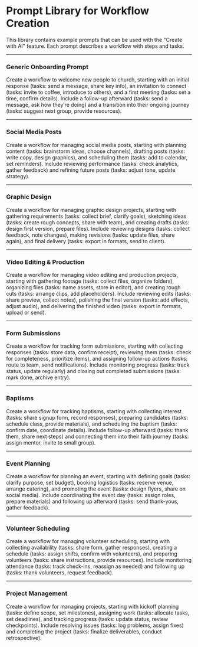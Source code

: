 # Prompt Library for Workflow Creation

This library contains example prompts that can be used with the "Create with AI" feature. Each prompt describes a workflow with steps and tasks.

---

### Generic Onboarding Prompt
Create a workflow to welcome new people to church, starting with an initial response (tasks: send a message, share key info), an invitation to connect (tasks: invite to coffee, introduce to others), and a first meeting (tasks: set a time, confirm details). Include a follow-up afterward (tasks: send a message, ask how they’re doing) and a transition into their ongoing journey (tasks: suggest next group, provide resources).

---

### Social Media Posts
Create a workflow for managing social media posts, starting with planning content (tasks: brainstorm ideas, choose channels), drafting posts (tasks: write copy, design graphics), and scheduling them (tasks: add to calendar, set reminders). Include reviewing performance (tasks: check analytics, gather feedback) and refining future posts (tasks: adjust tone, update strategy).

---

### Graphic Design
Create a workflow for managing graphic design projects, starting with gathering requirements (tasks: collect brief, clarify goals), sketching ideas (tasks: create rough concepts, share with team), and creating drafts (tasks: design first version, prepare files). Include reviewing designs (tasks: collect feedback, note changes), making revisions (tasks: update files, share again), and final delivery (tasks: export in formats, send to client).

---

### Video Editing & Production
Create a workflow for managing video editing and production projects, starting with gathering footage (tasks: collect files, organize folders), organizing files (tasks: name assets, store in editor), and creating rough cuts (tasks: arrange clips, add placeholders). Include reviewing edits (tasks: share preview, collect notes), polishing the final version (tasks: add effects, adjust audio), and delivering the finished video (tasks: export in formats, upload or send).

---

### Form Submissions
Create a workflow for tracking form submissions, starting with collecting responses (tasks: store data, confirm receipt), reviewing them (tasks: check for completeness, prioritize items), and assigning follow-up actions (tasks: route to team, send notifications). Include monitoring progress (tasks: track status, update regularly) and closing out completed submissions (tasks: mark done, archive entry).

---

### Baptisms
Create a workflow for tracking baptisms, starting with collecting interest (tasks: share signup form, record responses), preparing candidates (tasks: schedule class, provide materials), and scheduling the baptism (tasks: confirm date, coordinate details). Include follow-up afterward (tasks: thank them, share next steps) and connecting them into their faith journey (tasks: assign mentor, invite to small group).


---

### Event Planning
Create a workflow for planning an event, starting with defining goals (tasks: clarify purpose, set budget), booking logistics (tasks: reserve venue, arrange catering), and promoting the event (tasks: design flyers, share on social media). Include coordinating the event day (tasks: assign roles, prepare materials) and following up afterward (tasks: send thank-yous, gather feedback).

---

### Volunteer Scheduling
Create a workflow for managing volunteer scheduling, starting with collecting availability (tasks: share form, gather responses), creating a schedule (tasks: assign shifts, confirm with volunteers), and preparing volunteers (tasks: share instructions, provide resources). Include monitoring attendance (tasks: track check-ins, reassign as needed) and following up (tasks: thank volunteers, request feedback).

---

### Project Management
Create a workflow for managing projects, starting with kickoff planning (tasks: define scope, set milestones), assigning work (tasks: allocate tasks, set deadlines), and tracking progress (tasks: update status, review checkpoints). Include resolving issues (tasks: log problems, assign fixes) and completing the project (tasks: finalize deliverables, conduct retrospective).

